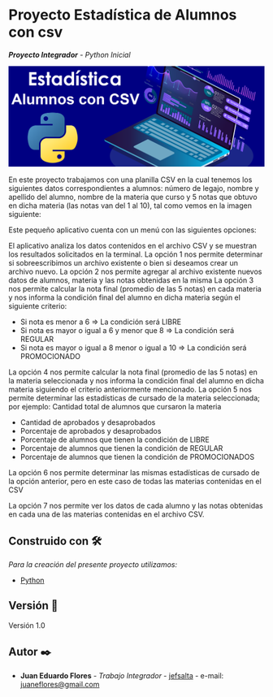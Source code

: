 # Proyecto Estadística de Alumnos con csv
**_Proyecto Integrador_** - _Python Inicial_

![estadísticas](/images/estadisticas.png)


En este proyecto trabajamos con una planilla CSV en la cual tenemos los siguientes datos correspondientes a alumnos: número de legajo, nombre y apellido del alumno, nombre de la materia que curso y 5 notas que obtuvo en dicha materia (las notas van del 1 al 10), tal como vemos en la imagen siguiente:
 
Este pequeño aplicativo cuenta con un menú con las siguientes opciones:
 
El aplicativo analiza los datos contenidos en el archivo CSV y se muestran los resultados solicitados en la terminal.
La opción 1 nos permite determinar si sobreescribimos un archivo existente o bien si deseamos crear un archivo nuevo.
La opción 2 nos permite agregar al archivo existente nuevos datos de alumnos, materia y las notas obtenidas en la misma
La opción 3 nos permite calcular la nota final (promedio de las 5 notas) en cada materia y nos informa la condición final del alumno en dicha materia según el siguiente criterio:
-	Si nota es menor a 6 => La condición será LIBRE
-	Si nota es mayor o igual a 6 y menor que 8 => La condición será REGULAR
-	Si nota es mayor o igual a 8 menor o igual a 10 => La condición será PROMOCIONADO

La opción 4 nos permite calcular la nota final (promedio de las 5 notas) en la materia seleccionada y nos informa la condición final del alumno en dicha materia siguiendo el criterio anteriormente mencionado.
La opción 5 nos permite determinar las estadísticas de cursado de la materia seleccionada; por ejemplo:
	Cantidad total de alumnos que cursaron la materia
*	Cantidad de aprobados y desaprobados
*	Porcentaje de aprobados y desaprobados
*	Porcentaje de alumnos que tienen la condición de LIBRE
*	Porcentaje de alumnos que tienen la condición de REGULAR
*	Porcentaje de alumnos que tienen la condición de PROMOCIONADOS

La opción 6 nos permite determinar las mismas estadísticas de cursado de la opción anterior, pero en este caso de todas las materias contenidas en el CSV

La opción 7 nos permite ver los datos de cada alumno y las notas obtenidas en cada una de las materias contenidas en el archivo CSV.


## Construido con 🛠️

_Para la creación del presente proyecto utilizamos:_

* [Python](https://www.python.org)


## Versión 📌

Versión 1.0

## Autor ✒️

* **Juan Eduardo Flores** - *Trabajo Integrador* - [jefsalta](https://github.com/jefsalta) - e-mail: juaneflores@gmail.com




